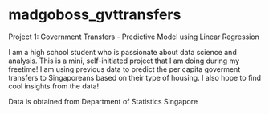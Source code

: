 # madgoboss_gvttransfers

Project 1: Government Transfers - Predictive Model using Linear Regression

I am a high school student who is passionate about data science and analysis. This is a mini, self-initiated project that I am doing during my freetime! I am using previous data to predict the per capita goverment transfers to Singaporeans based on their type of housing. I also hope to find cool insights from the data!

Data is obtained from Department of Statistics Singapore 
